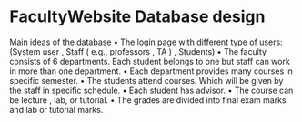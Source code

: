 # FacultyWebsite Database design 
Main ideas of the database
• The login page with different type of users:
  (System user , Staff ( e.g., professors , TA ) , Students)
• The faculty consists of 6 departments. Each student belongs to one but staff can work in 
more than one department.
• Each department provides many courses in specific semester.
• The students attend courses. Which will be given by the staff in specific schedule.
• Each student has advisor.
• The course can be lecture , lab, or tutorial.
• The grades are divided into final exam marks and lab or tutorial marks.
